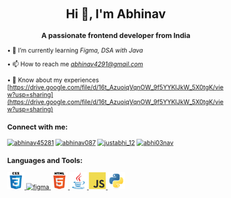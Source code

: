 <h1 align="center">Hi 👋, I'm Abhinav</h1>
<h3 align="center">A passionate frontend developer from India</h3>

•⁠  ⁠🌱 I’m currently learning *Figma, DSA with Java*

•⁠  ⁠📫 How to reach me *abhinav4291@gmail.com*

•⁠  ⁠📄 Know about my experiences [https://drive.google.com/file/d/16t_AzuoiqVqnOW_9f5YYKlJkW_5X0tgK/view?usp=sharing](https://drive.google.com/file/d/16t_AzuoiqVqnOW_9f5YYKlJkW_5X0tgK/view?usp=sharing)

<h3 align="left">Connect with me:</h3>
<p align="left">
<a href="https://twitter.com/abhinav45281" target="blank"><img align="center" src="https://raw.githubusercontent.com/rahuldkjain/github-profile-readme-generator/master/src/images/icons/Social/twitter.svg" alt="abhinav45281" height="30" width="40" /></a>
<a href="https://linkedin.com/in/abhinav087" target="blank"><img align="center" src="https://raw.githubusercontent.com/rahuldkjain/github-profile-readme-generator/master/src/images/icons/Social/linked-in-alt.svg" alt="abhinav087" height="30" width="40" /></a>
<a href="https://instagram.com/justabhi_12" target="blank"><img align="center" src="https://raw.githubusercontent.com/rahuldkjain/github-profile-readme-generator/master/src/images/icons/Social/instagram.svg" alt="justabhi_12" height="30" width="40" /></a>
<a href="https://www.leetcode.com/abhi03nav" target="blank"><img align="center" src="https://raw.githubusercontent.com/rahuldkjain/github-profile-readme-generator/master/src/images/icons/Social/leet-code.svg" alt="abhi03nav" height="30" width="40" /></a>
</p>

<h3 align="left">Languages and Tools:</h3>
<p align="left"> <a href="https://www.w3schools.com/css/" target="_blank" rel="noreferrer"> <img src="https://raw.githubusercontent.com/devicons/devicon/master/icons/css3/css3-original-wordmark.svg" alt="css3" width="40" height="40"/> </a> <a href="https://www.figma.com/" target="_blank" rel="noreferrer"> <img src="https://www.vectorlogo.zone/logos/figma/figma-icon.svg" alt="figma" width="40" height="40"/> </a> <a href="https://www.w3.org/html/" target="_blank" rel="noreferrer"> <img src="https://raw.githubusercontent.com/devicons/devicon/master/icons/html5/html5-original-wordmark.svg" alt="html5" width="40" height="40"/> </a> <a href="https://www.java.com" target="_blank" rel="noreferrer"> <img src="https://raw.githubusercontent.com/devicons/devicon/master/icons/java/java-original.svg" alt="java" width="40" height="40"/> </a> <a href="https://developer.mozilla.org/en-US/docs/Web/JavaScript" target="_blank" rel="noreferrer"> <img src="https://raw.githubusercontent.com/devicons/devicon/master/icons/javascript/javascript-original.svg" alt="javascript" width="40" height="40"/> </a> <a href="https://www.python.org" target="_blank" rel="noreferrer"> <img src="https://raw.githubusercontent.com/devicons/devicon/master/icons/python/python-original.svg" alt="python" width="40" height="40"/> </a> </p>

